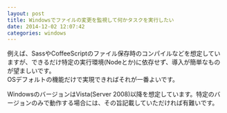 ```yaml
---
layout: post
title: Windowsでファイルの変更を監視して何かタスクを実行したい
date: 2014-12-02 12:07:42
categories: windows
---
```

<!-- {% raw %} -->
<p>例えば、SassやCoffeeScriptのファイル保存時のコンパイルなどを想定していますが、できるだけ特定の実行環境(Nodeとか)に依存せず、導入が簡単なものが望ましいです。<br>
OSデフォルトの機能だけで実現できればそれが一番よいです。</p>

<p>WindowsのバージョンはVista(Server 2008)以降を想定しています。特定のバージョンのみで動作する場合には、その旨記載していただければ有難いです。</p>
<!-- {% endraw %} -->
